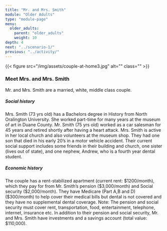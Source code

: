 ```yaml
---
title: "Mr. and Mrs. Smith"
module: "Older Adults"
type: "module-page"
menu:
  older_adults:
    parent: "older_adults"
    weight: 10
depth: 4
next: "../scenario-1/"
previous: "../activity/"
---
```

<form method="post" action="."><div class="pageblock right img-polaroid img-rounded">
<div class="caption">
</div>{{< figure src="/img/assets/couple-at-home3.jpg" alt="" class="" >}}</div><h3>Meet Mrs. and Mrs. Smith</h3><div class="pageblock"><p>Mr. and Mrs. Smith are a married, white, middle class couple.</p>
<h5>Social history</h5>
<p>Mrs. Smith (73 yrs old) has a Bachelors degree in History from North Oralington University. She worked part-time for many years at the museum of art in Duane County. Mr. Smith (75 yrs old) worked as a car salesman for 45 years and retired shortly after having a heart attack. Mrs. Smith is active in her local church and also volunteers at the museum shop. They had one son that died in his early 20’s in a motor vehicle accident. Their current social support includes some friends in their building and church, one sister (lives out of state), and one nephew, Andrew, who is a fourth year dental student.</p>
<h5>Economic history</h5>
<p>The couple has a rent-stabilized apartment (current rent: $1200/month), which they pay for from Mr. Smith’s pension ($3,000/month) and Social security ($2,000/month). They have Medicare (Part A,B and D) ($300/month) to help cover their medical bills but dental is not covered and they have no supplemental dental coverage. Note: The pension and social security must cover rent, transportation, food, entertainment, telephone, internet, insurance etc.  In addition to their pension and social security, Mr. and Mrs. Smith have investments and a savings account (total value: $110,000).</p>
</div></form>